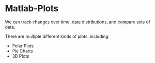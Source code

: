 # Matlab-Plots
We can track changes over time, data distributions, and compare sets of data.

There are multiple different kinds of plots, including: 

- Polar Plots
- Pie Charts
- 3D Plots
